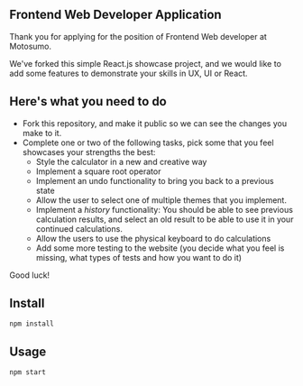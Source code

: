 Frontend Web Developer Application
---
Thank you for applying for the position of Frontend Web developer at Motosumo.

We've forked this simple React.js showcase project, and we would like to add some features to demonstrate your skills in UX, UI or React. 

Here's what you need to do
---

- Fork this repository, and make it public so we can see the changes you make to it.
- Complete one or two of the following tasks, pick some that you feel showcases your strengths the best:
  - Style the calculator in a new and creative way
  - Implement a square root operator
  - Implement an undo functionality to bring you back to a previous state
  - Allow the user to select one of multiple themes that you implement.
  - Implement a _history_ functionality: You should be able to see previous calculation results, and select an old result to be able to use it in your continued calculations.
  - Allow the users to use the physical keyboard to do calculations
  - Add some more testing to the website (you decide what you feel is missing, what types of tests and how you want to do it)

Good luck!


Install
---

`npm install`



Usage
---

`npm start`
